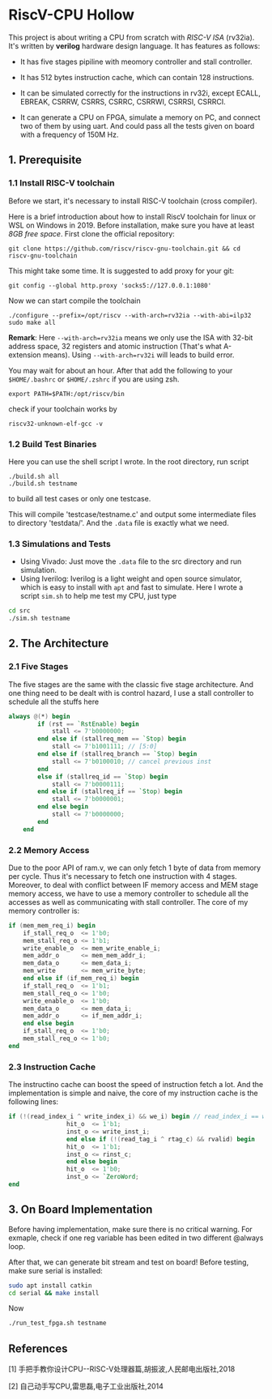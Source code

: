 # RiscV-CPU Hollow
This project is about writing a CPU from scratch with *RISC-V ISA* (rv32ia). It's written 
by **verilog** hardware design language.
It has features as follows:

* It has five stages pipiline with meomory controller and stall controller.
* It has 512 bytes instruction cache, which can contain 128 instructions. 
* It can be simulated correctly for the instructions in rv32i, except ECALL, EBREAK, CSRRW, CSRRS, CSRRC, CSRRWI, CSRRSI, CSRRCI.

* It can generate a CPU on FPGA, simulate a memory on PC, and connect two of them by using uart.
And could pass all the tests given on board with a frequency of 150M Hz.

## 1. Prerequisite
### 1.1 Install RISC-V toolchain
Before we start, it's necessary to install RISC-V toolchain (cross compiler).

Here is a brief introduction about how to install RiscV toolchain 
for linux or WSL on Windows in 2019.
Before installation, make sure you have at least *8GB free space*. First clone the official repository: 
```
git clone https://github.com/riscv/riscv-gnu-toolchain.git && cd riscv-gnu-toolchain
```
This might take some time. It is suggested to add proxy for your git:  
```
git config --global http.proxy 'socks5://127.0.0.1:1080'
```
Now we can start compile the toolchain
```
./configure --prefix=/opt/riscv --with-arch=rv32ia --with-abi=ilp32 
sudo make all 
```
**Remark**: Here `--with-arch=rv32ia` means we only use the ISA with 32-bit address space, 32 registers and atomic instruction (That's what A-extension means). Using `--with-arch=rv32i` will leads to build error. 

You may wait for about an hour. After that add the following to your `$HOME/.bashrc` or `$HOME/.zshrc` if you are using zsh.
```
export PATH=$PATH:/opt/riscv/bin
```
check if your toolchain works by  
```
riscv32-unknown-elf-gcc -v
```
### 1.2 Build Test Binaries
Here you can use the shell script I wrote.
In the root directory, run script

    ./build.sh all
    ./build.sh testname

to build all test cases or only one testcase.

This will compile 'testcase/testname.c' and output some intermediate files to directory 'testdata/'. And the `.data` file is exactly what we need.

### 1.3 Simulations and Tests
* Using Vivado: Just move the `.data`  file to the src directory and run simulation. 
* Using Iverilog: Iverilog is a light weight and open source simulator, which is easy to install with `apt` and fast to simulate. Here I wrote a script `sim.sh` to help me test my CPU, just type 
```bash
cd src
./sim.sh testname
``` 
## 2. The Architecture
### 2.1 Five Stages
The five stages are the same with the classic five stage architecture. And one thing need to 
be dealt with is control hazard, I use a stall controller to schedule all the stuffs here
```verilog
always @(*) begin
        if (rst == `RstEnable) begin
            stall <= 7'b0000000;
        end else if (stallreq_mem == `Stop) begin 
            stall <= 7'b1001111; // [5:0]
        end else if (stallreq_branch == `Stop) begin
            stall <= 7'b0100010; // cancel previous inst
        end 
        else if (stallreq_id == `Stop) begin
            stall <= 7'b0000111;
        end else if (stallreq_if == `Stop) begin
            stall <= 7'b0000001;    
        end else begin
            stall <= 7'b0000000;     
        end
    end
```

### 2.2 Memory Access
Due to the poor API of ram.v, we can only fetch 1 byte of data from memory per cycle. Thus 
it's necessary to fetch one instruction with 4 stages. Moreover, to deal with conflict between
IF memory access and MEM stage memory access, we have to use a memory controller to 
schedule all the accesses as well as communicating with stall controller. 
The core of my memory controller is:
```verilog
if (mem_mem_req_i) begin
    if_stall_req_o  <= 1'b0;
    mem_stall_req_o <= 1'b1;
    write_enable_o  <= mem_write_enable_i;
    mem_addr_o      <= mem_mem_addr_i;
    mem_data_o      <= mem_data_i;
    mem_write       <= mem_write_byte;
    end else if (if_mem_req_i) begin
    if_stall_req_o  <= 1'b1;
    mem_stall_req_o <= 1'b0;
    write_enable_o  <= 1'b0;
    mem_data_o      <= mem_data_i;
    mem_addr_o      <= if_mem_addr_i;
    end else begin
    if_stall_req_o  <= 1'b0;
    mem_stall_req_o <= 1'b0;
end
```


### 2.3 Instruction Cache
The instructino cache can boost the speed of 
instruction fetch a lot. And the implementation is simple and naive, the core of
my instruction cache is the following lines:
```verilog
if (!(read_index_i ^ write_index_i) && we_i) begin // read_index_i == write_index_i
                hit_o  <= 1'b1;
                inst_o <= write_inst_i;
                end else if (!(read_tag_i ^ rtag_c) && rvalid) begin
                hit_o  <= 1'b1;
                inst_o <= rinst_c;
                end else begin
                hit_o  <= 1'b0;
                inst_o <= `ZeroWord;
end
```

## 3. On Board Implementation
Before having implementation, make sure there is no critical warning. For exmaple, check if one reg
variable has been edited in two different @always loop.

After that, we can generate bit stream and test on board!
Before testing, make sure serial is installed:
```bash
sudo apt install catkin
cd serial && make install
```
Now
```bash
./run_test_fpga.sh testname
```
## References
[1] 手把手教你设计CPU--RISC-V处理器篇,胡振波,人民邮电出版社,2018

[2] 自己动手写CPU,雷思磊,电子工业出版社,2014